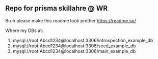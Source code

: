 ## Repo for prisma skillahre @ WR

Bruh please make this readme look prettier
https://readme.so/


Where my DBs at:
1. mysql://root:Abcd1234@localhost:3306/introspection_example_db
2. mysql://root:Abcd1234@localhost:3306/seed_example_db
3. mysql://root:Abcd1234@localhost:3306/main_example_db
